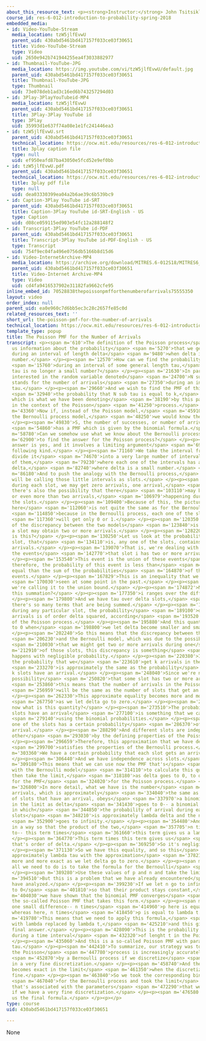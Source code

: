 ```yaml
---
about_this_resource_text: <p><strong>Instructor:</strong> John Tsitsiklis</p>
course_id: res-6-012-introduction-to-probability-spring-2018
embedded_media:
- id: Video-YouTube-Stream
  media_location: tzW5jlfEvwU
  parent_uid: 430abd5461bd417157f033ce03f30651
  title: Video-YouTube-Stream
  type: Video
  uid: 2650e942b741944255ea4f3033882977
- id: Thumbnail-YouTube-JPG
  media_location: https://img.youtube.com/vi/tzW5jlfEvwU/default.jpg
  parent_uid: 430abd5461bd417157f033ce03f30651
  title: Thumbnail-YouTube-JPG
  type: Thumbnail
  uid: 73e078deb1ad3c16ed6b743257294d03
- id: 3Play-3PlayYouTubeid-MP4
  media_location: tzW5jlfEvwU
  parent_uid: 430abd5461bd417157f033ce03f30651
  title: 3Play-3Play YouTube id
  type: 3Play
  uid: 35993d1e637f74a08e1e1fc241446ea3
- id: tzW5jlfEvwU.srt
  parent_uid: 430abd5461bd417157f033ce03f30651
  technical_location: https://ocw.mit.edu/resources/res-6-012-introduction-to-probability-spring-2018/part-iii-random-processes/the-poisson-pmf-for-the-number-of-arrivals/tzW5jlfEvwU.srt
  title: 3play caption file
  type: null
  uid: ef950eafd87ba43050e5fcd52e9ef0bb
- id: tzW5jlfEvwU.pdf
  parent_uid: 430abd5461bd417157f033ce03f30651
  technical_location: https://ocw.mit.edu/resources/res-6-012-introduction-to-probability-spring-2018/part-iii-random-processes/the-poisson-pmf-for-the-number-of-arrivals/tzW5jlfEvwU.pdf
  title: 3play pdf file
  type: null
  uid: dea03330399ea04a2b6ae39c6b539bc9
- id: Caption-3Play YouTube id-SRT
  parent_uid: 430abd5461bd417157f033ce03f30651
  title: Caption-3Play YouTube id-SRT-English - US
  type: Caption
  uid: d08ce059115ed903e54fc12a288148f2
- id: Transcript-3Play YouTube id-PDF
  parent_uid: 430abd5461bd417157f033ce03f30651
  title: Transcript-3Play YouTube id-PDF-English - US
  type: Transcript
  uid: 754f9ec04fa496e0756db5166b8d15d6
- id: Video-InternetArchive-MP4
  media_location: https://archive.org/download/MITRES.6-012S18/MITRES6_012S18_L22-04_300k.mp4
  parent_uid: 430abd5461bd417157f033ce03f30651
  title: Video-Internet Archive-MP4
  type: Video
  uid: cd4fa9416537902e31182fa9662cfe95
inline_embed_id: 70528838thepoissonpmfforthenumberofarrivals75555350
layout: video
order_index: null
parent_uid: ea0e960c7d6bb5ec3c28c2657fe85c0d
related_resources_text: ''
short_url: the-poisson-pmf-for-the-number-of-arrivals
technical_location: https://ocw.mit.edu/resources/res-6-012-introduction-to-probability-spring-2018/part-iii-random-processes/the-poisson-pmf-for-the-number-of-arrivals
template_type: popup
title: The Poisson PMF for the Number of Arrivals
transcript: <p><span m='610'>The definition of the Poisson process</span> <span m='2510'>gives
  us information about the probability</span> <span m='5270'>that we get k arrivals
  during an interval of length delta</span> <span m='9480'>when delta is a very small
  number.</span> </p><p><span m='12570'>How can we find the probability of k arrivals</span>
  <span m='15760'>during an interval of some general length tau,</span> <span m='18590'>where
  tau is no longer a small number?</span> </p><p><span m='21630'>In particular, we're
  interested in the random variable denoted</span> <span m='24700'>N sub tau, which
  stands for the number of arrivals</span> <span m='27350'>during an interval of length
  tau.</span> </p><p><span m='29660'>And we wish to find the PMF of this random variable,</span>
  <span m='32940'>the probability that N sub tau is equal to k,</span> <span m='36230'>and
  which is what we have been denoting</span> <span m='38190'>by this particular notation
  in the context of the Poisson</span> <span m='41250'>process.</span> </p><p><span
  m='43360'>Now if, instead of the Poisson model,</span> <span m='45910'>we had for
  the Bernoulli process model,</span> <span m='48250'>we would know the answer.</span>
  </p><p><span m='49830'>S, the number of successes, or number of arrivals in n slots,</span>
  <span m='54860'>has a PMF which is given by the binomial formula.</span> </p><p><span
  m='58780'>Can we somehow use what we know about the Bernoulli process</span> <span
  m='62900'>to find the answer for the Poisson process?</span> </p><p><span m='66150'>The
  answer is yes, and it involves a limiting argument</span> <span m='69430'>of the
  following kind.</span> </p><p><span m='71160'>We take the interval from 0 to t and
  divide it</span> <span m='74670'>into a very large number of intervals, so many
  of them,</span> <span m='79230'>where each one of the intervals has a length of
  delta,</span> <span m='82740'>where delta is a small number.</span> </p><p><span
  m='86180'>And to push the analogy with the Bernoulli process,</span> <span m='89560'>we
  will be calling those little intervals as slots.</span> </p><p><span m='95100'>Now
  during each slot, we may get zero arrivals, one arrival,</span> <span m='100960'>but
  there's also the possibility that there</span> <span m='103110'>may be two arrivals,
  or even more than two arrivals,</span> <span m='106979'>happening during one of
  the slots.</span> </p><p><span m='109400'>Because of this, the picture that we have
  here</span> <span m='112060'>is not quite the same as for the Bernoulli process</span>
  <span m='114850'>because in the Bernoulli process, each one of the slots</span>
  <span m='117360'>will get only 0 or 1.</span> </p><p><span m='120350'>So the source
  of the discrepancy between the two models</span> <span m='123840'>is that here,
  a slot may obtain two or more arrivals.</span> </p><p><span m='128220'>But how likely
  is this?</span> </p><p><span m='130250'>Let us look at the probability that some
  slot, that</span> <span m='134110'>is, any one of the slots, contains two or more
  arrivals.</span> </p><p><span m='139070'>That is, we're dealing with the union of
  the events</span> <span m='142770'>that slot i has two or more arrivals.</span>
  </p><p><span m='153540'>This event is the union of these events</span> <span m='156250'>and,
  therefore, the probability of this event is less than</span> <span m='159810'>or
  equal than the sum of the probabilities</span> <span m='164870'>of the constituents
  events.</span> </p><p><span m='167829'>This is an inequality that we have</span>
  <span m='170030'>seen at some point in the past.</span> </p><p><span m='171730'>And
  we're calling it to the union bound.</span> </p><p><span m='174872'>Now what is
  this summation?</span> </p><p><span m='177350'>i ranges over the different slots.</span>
  </p><p><span m='179800'>And we have tau over delta slots,</span> <span m='183100'>so
  there's so many terms that are being summed.</span> </p><p><span m='186260'>Now,
  during any particular slot, the probability</span> <span m='189100'>of two or more
  arrivals is of order delta squared, according</span> <span m='193520'>to the definition
  of the Poisson process.</span> </p><p><span m='195880'>And this quantity converges
  to 0 when</span> <span m='198800'>we let delta become smaller and smaller.</span>
  </p><p><span m='202240'>So this means that the discrepancy between the Poisson</span>
  <span m='206230'>and the Bernoulli model, which was due to the possibility</span>
  <span m='210030'>that we might get two or more arrivals during one</span> <span
  m='212910'>of those slots, this discrepancy is something</span> <span m='216120'>that
  happens with negligible probability.</span> </p><p><span m='220380'>In other words,
  the probability that we</span> <span m='223610'>get k arrivals in the Poisson model</span>
  <span m='233270'>is approximately the same as the probability</span> <span m='237540'>that
  k slots have an arrival.</span> </p><p><span m='248040'>Since we're neglecting the
  possibility</span> <span m='250820'>that some slot has two or more arrivals,</span>
  <span m='253860'>this means that the number of arrivals in the Poisson model</span>
  <span m='256959'>will be the same as the number of slots that get an arrival.</span>
  </p><p><span m='262330'>This approximate equality becomes more and more exact</span>
  <span m='267750'>as we let delta go to zero.</span> </p><p><span m='270930'>But
  now what is this quantity?</span> </p><p><span m='273510'>The probability that k
  slots have an arrival</span> <span m='277100'>is something that we can calculate</span>
  <span m='279140'>using the binomial probabilities.</span> </p><p><span m='281750'>Each
  one of the slots has a certain probability</span> <span m='286370'>of having an
  arrival.</span> </p><p><span m='288290'>And different slots are independent of each
  other</span> <span m='293030'>by the defining properties of the Poisson process.</span>
  </p><p><span m='296659'>Therefore, this approximation that we have developed</span>
  <span m='299700'>satisfies the properties of the Bernoulli process.</span> </p><p><span
  m='303360'>We have a certain probability that each slot gets an arrival.</span>
  </p><p><span m='306440'>And we have independence across slots.</span> </p><p><span
  m='309180'>This means that we can use now the PMF that's</span> <span m='311540'>associated
  with the Bernoulli model</span> <span m='314110'>to calculate this quantity and
  then take the limit,</span> <span m='318180'>as delta goes to 0, to obtain a formula
  for the PMF</span> <span m='324020'>for the Poisson process.</span> </p><p><span
  m='326800'>In more detail, what we have is the number</span> <span m='330800'>of
  arrivals, which is approximately</span> <span m='334040'>the same as the number
  of slots that have an arrival, obeys</span> <span m='337970'>a binomial distribution
  in the limit as delta</span> <span m='341430'>goes to 0-- a binomial distribution
  in which</span> <span m='344850'>the probability of arrival during each one of the
  slots</span> <span m='348210'>is approximately lambda delta and the number of slots</span>
  <span m='352900'>goes to infinity.</span> </p><p><span m='354480'>And this happens
  in a way so that the product of the two,</span> <span m='357705'>n times p, is equal
  to-- this term times</span> <span m='361660'>this term gives us a lambda times tau.</span>
  </p><p><span m='364770'>This term times this term gives us</span> <span m='367120'>something
  that's order of delta.</span> </p><p><span m='369250'>So it's negligible.</span>
  </p><p><span m='371130'>So we have this equality, and so this</span> <span m='374560'>is
  approximately lambda tau with the approximation</span> <span m='378210'>becoming
  more and more exact as we let delta go to zero.</span> </p><p><span m='383310'>So
  all we need to do is to take the formula for the Bernoulli</span> <span m='388130'>process.</span>
  </p><p><span m='389280'>Use these values of p and n and take the limit.</span> </p><p><span
  m='394510'>But this is a problem that we have already encountered</span> <span m='397659'>and
  have analyzed.</span> </p><p><span m='399230'>If we let n go to infinity, p goes
  to 0</span> <span m='401810'>so that their product stays constant,</span> <span
  m='404030'>we have shown that the binomial PMF converges</span> <span m='409040'>to
  the so-called Poisson PMF that takes this form.</span> </p><p><span m='412710'>Notice
  one small difference-- n times</span> <span m='414960'>p here is equal to lambda,
  whereas here, n times</span> <span m='418450'>p is equal to lambda t.</span> </p><p><span
  m='419780'>This means that we need to apply this formula,</span> <span m='422240'>but
  with lambda replaced by lambda t,</span> <span m='425210'>and this gives us the
  final answer.</span> </p><p><span m='428090'>This is the probability of k arrivals
  during a time interval</span> <span m='432320'>of lenght t in the Poisson process.</span>
  </p><p><span m='435060'>And this is a so-called Poisson PMF with parameter lambda
  tau.</span> </p><p><span m='442410'>To summarize, our strategy was to argue that
  the Poisson</span> <span m='447780'>process is increasingly accurately described</span>
  <span m='452870'>by a Bernoulli process if we discretize</span> <span m='455860'>time
  in a very fine discretization.</span> </p><p><span m='458740'>And the approximation
  becomes exact in the limit</span> <span m='461350'>when the discretization is very
  fine.</span> </p><p><span m='463840'>So we took the corresponding binomial formula</span>
  <span m='467040'>for the Bernoulli process and took the limit</span> <span m='469980'>to
  that's associated with the parameters</span> <span m='472290'>that we would obtain
  if we have a very fine discretization.</span> </p><p><span m='476580'>And this gave
  us the final formula.</span> </p><p></p>
type: course
uid: 430abd5461bd417157f033ce03f30651

---
```

None